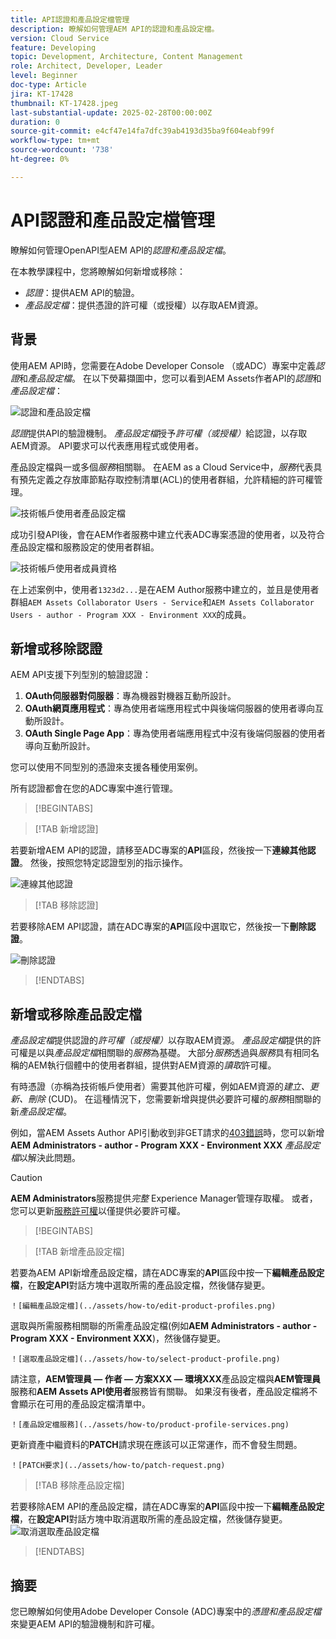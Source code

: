 ```yaml
---
title: API認證和產品設定檔管理
description: 瞭解如何管理AEM API的認證和產品設定檔。
version: Cloud Service
feature: Developing
topic: Development, Architecture, Content Management
role: Architect, Developer, Leader
level: Beginner
doc-type: Article
jira: KT-17428
thumbnail: KT-17428.jpeg
last-substantial-update: 2025-02-28T00:00:00Z
duration: 0
source-git-commit: e4cf47e14fa7dfc39ab4193d35ba9f604eabf99f
workflow-type: tm+mt
source-wordcount: '738'
ht-degree: 0%

---
```



# API認證和產品設定檔管理

瞭解如何管理OpenAPI型AEM API的&#x200B;_認證和產品設定檔_。

在本教學課程中，您將瞭解如何新增或移除：

- _認證_：提供AEM API的驗證。
- _產品設定檔_：提供憑證的許可權（或授權）以存取AEM資源。

## 背景

使用AEM API時，您需要在Adobe Developer Console （或ADC）專案中定義&#x200B;_認證_&#x200B;和&#x200B;_產品設定檔_。 在以下熒幕擷圖中，您可以看到AEM Assets作者API的&#x200B;_認證_&#x200B;和&#x200B;_產品設定檔_：

![認證和產品設定檔](../assets/how-to/API-Credentials-Product-Profile.png)

_認證_&#x200B;提供API的驗證機制。 _產品設定檔_&#x200B;授予&#x200B;_許可權（或授權）_&#x200B;給認證，以存取AEM資源。 API要求可以代表應用程式或使用者。

產品設定檔與一或多個&#x200B;_服務_&#x200B;相關聯。 在AEM as a Cloud Service中，_服務_&#x200B;代表具有預先定義之存放庫節點存取控制清單(ACL)的使用者群組，允許精細的許可權管理。

![技術帳戶使用者產品設定檔](../assets/s2s/technical-account-user-product-profile.png)

成功引發API後，會在AEM作者服務中建立代表ADC專案憑證的使用者，以及符合產品設定檔和服務設定的使用者群組。

![技術帳戶使用者成員資格](../assets/s2s/technical-account-user-membership.png)

在上述案例中，使用者`1323d2...`是在AEM Author服務中建立的，並且是使用者群組`AEM Assets Collaborator Users - Service`和`AEM Assets Collaborator Users - author - Program XXX - Environment XXX`的成員。

## 新增或移除認證

AEM API支援下列型別的驗證認證：

1. **OAuth伺服器對伺服器**：專為機器對機器互動所設計。
1. **OAuth網頁應用程式**：專為使用者端應用程式中與後端伺服器的使用者導向互動所設計。
1. **OAuth Single Page App**：專為使用者端應用程式中沒有後端伺服器的使用者導向互動所設計。

您可以使用不同型別的憑證來支援各種使用案例。

所有認證都會在您的ADC專案中進行管理。

>[!BEGINTABS]

>[!TAB 新增認證]

若要新增AEM API的認證，請移至ADC專案的&#x200B;**API**&#x200B;區段，然後按一下&#x200B;**連線其他認證**。 然後，按照您特定認證型別的指示操作。

![連線其他認證](../assets/how-to/connect-another-credential.png)

>[!TAB 移除認證]

若要移除AEM API認證，請在ADC專案的&#x200B;**API**&#x200B;區段中選取它，然後按一下&#x200B;**刪除認證**。

![刪除認證](../assets/how-to/delete-credential.png)


>[!ENDTABS]

## 新增或移除產品設定檔

_產品設定檔_&#x200B;提供認證的&#x200B;_許可權（或授權）_&#x200B;以存取AEM資源。 _產品設定檔_&#x200B;提供的許可權是以與&#x200B;_產品設定檔_&#x200B;相關聯的&#x200B;_服務_&#x200B;為基礎。 大部分&#x200B;_服務_&#x200B;透過與&#x200B;_服務_&#x200B;具有相同名稱的AEM執行個體中的使用者群組，提供對AEM資源的&#x200B;_讀取_&#x200B;許可權。

有時憑證（亦稱為技術帳戶使用者）需要其他許可權，例如AEM資源的&#x200B;_建立、更新、刪除_ (CUD)。 在這種情況下，您需要新增與提供必要許可權的&#x200B;_服務_&#x200B;相關聯的新&#x200B;_產品設定檔_。

例如，當AEM Assets Author API引動收到非GET請求的[403錯誤](../use-cases/invoke-api-using-oauth-s2s.md#403-error-for-non-get-requests)時，您可以新增&#x200B;**AEM Administrators - author - Program XXX - Environment XXX** _產品設定檔_&#x200B;以解決此問題。

>[!CAUTION]
>
>**AEM Administrators**&#x200B;服務提供&#x200B;_完整_ Experience Manager管理存取權。 或者，您可以更新[服務許可權](./services-user-group-permission-management.md)以僅提供必要許可權。

>[!BEGINTABS]

>[!TAB 新增產品設定檔]

若要為AEM API新增產品設定檔，請在ADC專案的&#x200B;**API**&#x200B;區段中按一下&#x200B;**編輯產品設定檔**，在&#x200B;**設定API**&#x200B;對話方塊中選取所需的產品設定檔，然後儲存變更。

    ！[編輯產品設定檔](../assets/how-to/edit-product-profiles.png)

選取與所需服務相關聯的所需產品設定檔(例如&#x200B;**AEM Administrators - author - Program XXX - Environment XXX**)，然後儲存變更。

    ！[選取產品設定檔](../assets/how-to/select-product-profile.png)

請注意，**AEM管理員 — 作者 — 方案XXX — 環境XXX**&#x200B;產品設定檔與&#x200B;**AEM管理員**&#x200B;服務和&#x200B;**AEM Assets API使用者**&#x200B;服務皆有關聯。 如果沒有後者，產品設定檔將不會顯示在可用的產品設定檔清單中。

    ！[產品設定檔服務](../assets/how-to/product-profile-services.png)

更新資產中繼資料的&#x200B;**PATCH**&#x200B;請求現在應該可以正常運作，而不會發生問題。

    ！[PATCH要求](../assets/how-to/patch-request.png)


>[!TAB 移除產品設定檔]

若要移除AEM API的產品設定檔，請在ADC專案的&#x200B;**API**&#x200B;區段中按一下&#x200B;**編輯產品設定檔**，在&#x200B;**設定API**對話方塊中取消選取所需的產品設定檔，然後儲存變更。
![取消選取產品設定檔](../assets/how-to/deselect-product-profile.png)

>[!ENDTABS]

## 摘要

您已瞭解如何使用Adobe Developer Console (ADC)專案中的&#x200B;_憑證和產品設定檔_&#x200B;來變更AEM API的驗證機制和許可權。
